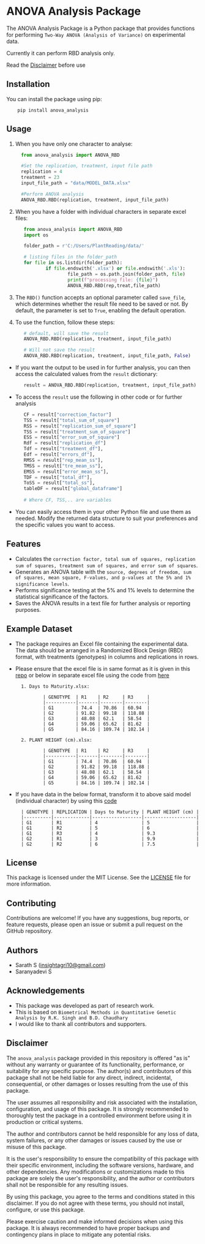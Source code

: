 # ANOVA Analysis Package

The ANOVA Analysis Package is a Python package that provides functions for performing ``Two-Way ANOVA (Analysis of Variance)`` on experimental data.

Currently it can perform RBD analysis only. 

Read the [Disclaimer](#disclaimer) before use 

## Installation

You can install the package using pip:

        pip install anova_analysis

## Usage

1. When you have only one character to analyse:

      ```python          
        from anova_analysis import ANOVA_RBD

        #Set the replication, treatment, input file path
        replication = 4
        treatment = 23
        input_file_path = "data/MODEL_DATA.xlsx"

        #Perform ANOVA analysis
        ANOVA_RBD.RBD(replication, treatment, input_file_path)
2. When you have a folder with individual characters in separate excel files:

     ```python
        from anova_analysis import ANOVA_RBD
        import os

        folder_path = r'C:/Users/PlantReading/data/'

        # listing files in the folder_path 
        for file in os.listdir(folder_path):
                if file.endswith('.xlsx') or file.endswith('.xls'):
                        file_path = os.path.join(folder_path, file)
                        print(f"processing file: {file}")
                        ANOVA_RBD.RBD(rep,treat,file_path)
3. The `RBD()` function accepts an optional parameter called `save_file`, which determines whether the result file need to be saved or not. By default, the parameter is set to `True`, enabling the default operation.

4. To use the function, follow these steps:
    
     ```python  
        # default, will save the result
        ANOVA_RBD.RBD(replication, treatment, input_file_path) 

        # Will not save the result
        ANOVA_RBD.RBD(replication, treatment, input_file_path, False) 
- If you want the output to be used in for further analysis, 
you can then access the calculated values from the ``result`` dictionary:
     
     ```python
        result = ANOVA_RBD.RBD(replication, treatment, input_file_path)
- To access the ``result`` use the following in other code or for further analysis
     
     ```python
        CF = result["correction_factor"]
        TSS = result["total_sum_of_square"]
        RSS = result["replication_sum_of_square"]
        TSS = result["treatment_sum_of_square"]
        ESS = result["error_sum_of_square"]
        Rdf = result["replication_df"]
        Tdf = result["treatment_df"],
        Edf = result["errors_df"],
        RMSS = result["rep_mean_ss"],
        TMSS = result["tre_mean_ss"],
        EMSS = result["error_mean_ss"],
        TDF = result["total_df"],
        ToSS = result["total_ss"],
        tableDF = result["global_dataframe"]
                
        # Where CF, TSS,.. are variables 
-  You can easily access them in your other Python file and use them as needed. Modify the returned data structure to suit your preferences and the specific values you want to access.

## Features

- Calculates the `correction factor, total sum of squares, replication sum of squares, treatment sum of squares, and error sum of squares`.
- Generates an ANOVA table with the `source, degrees of freedom, sum of squares, mean square, F-values, and p-values at the 5% and 1% significance levels`.
- Performs significance testing at the 5% and 1% levels to determine the statistical significance of the factors.
- Saves the ANOVA results in a text file for further analysis or reporting purposes.

## Example Dataset

- The package requires an Excel file containing the experimental data. The data should be arranged in a Randomized Block Design (RBD) format, with treatments (genotypes) in columns and replications in rows. 
- Please ensure that the excel file is in same format as it is given in this [repo](data/MODEL_DATA.xlsx) or below in separate excel file using the code from [here](https://github.com/Insight-deviler/Folder-based-Character-Column-Transformation)
        
        1. Days to Maturity.xlsx:

                | GENOTYPE  | R1    | R2     | R3     | 
                |-----------|-------|--------|--------|
                | G1        | 74.4  | 70.86  | 60.94  |
                | G2        | 91.82 | 99.18  | 118.88 |
                | G3        | 48.08 | 62.1   | 58.54  |
                | G4        | 59.06 | 65.62  | 81.62  |
                | G5        | 84.16 | 109.74 | 102.14 |

        2. PLANT HEIGHT (cm).xlsx:

                | GENOTYPE  | R1    | R2     | R3     | 
                |-----------|-------|--------|--------|
                | G1        | 74.4  | 70.86  | 60.94  |
                | G2        | 91.82 | 99.18  | 118.88 |
                | G3        | 48.08 | 62.1   | 58.54  |
                | G4        | 59.06 | 65.62  | 81.62  |
                | G5        | 84.16 | 109.74 | 102.14 |

- If you have data in the below format, transform it to above said model (individual character) by using this [code](https://github.com/Insight-deviler/Folder-based-Character-Column-Transformation)

        | GENOTYPE | REPLICATION | Days to Maturity | PLANT HEIGHT (cm) |
        |----------|-------------|------------------|-------------------|
        | G1       | R1          | 4                | 5                 |
        | G1       | R2          | 5                | 6                 |
        | G1       | R3          | 4                | 9.3               |
        | G2       | R1          | 3                | 9.9               |
        | G2       | R2          | 6                | 7.5               |

## License
This package is licensed under the MIT License. See the [LICENSE](https://github.com/Insight-deviler/anova-analysis/blob/main/LICENSE) file for more information.

## Contributing
Contributions are welcome! If you have any suggestions, bug reports, or feature requests, please open an issue or submit a pull request on the GitHub repository.

## Authors
- Sarath S (insightagri10@gmail.com)
- Saranyadevi S

## Acknowledgements

- This package was developed as part of research work. 
- This is based on `Biometrical Methods in Quantitative Genetic Analysis by R.K. Singh and B.D. Chaudhary`
- I would like to thank all contributors and supporters.

## Disclaimer

The `anova_analysis` package provided in this repository is offered "as is" without any warranty or guarantee of its functionality, performance, or suitability for any specific purpose. The author(s) and contributors of this package shall not be held liable for any direct, indirect, incidental, consequential, or other damages or losses resulting from the use of this package.

The user assumes all responsibility and risk associated with the installation, configuration, and usage of this package. It is strongly recommended to thoroughly test the package in a controlled environment before using it in production or critical systems. 

The author and contributors cannot be held responsible for any loss of data, system failures, or any other damages or issues caused by the use or misuse of this package. 

It is the user's responsibility to ensure the compatibility of this package with their specific environment, including the software versions, hardware, and other dependencies. Any modifications or customizations made to this package are solely the user's responsibility, and the author or contributors shall not be responsible for any resulting issues.

By using this package, you agree to the terms and conditions stated in this disclaimer. If you do not agree with these terms, you should not install, configure, or use this package.

Please exercise caution and make informed decisions when using this package. It is always recommended to have proper backups and contingency plans in place to mitigate any potential risks.